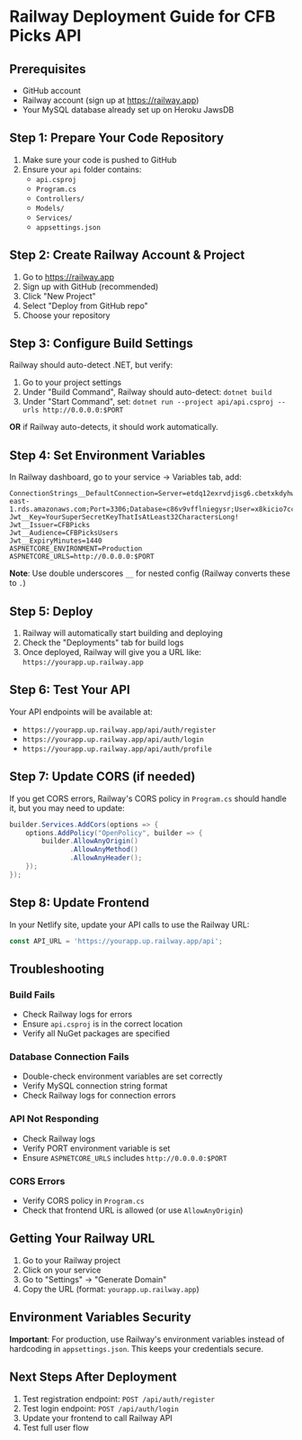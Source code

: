 # Railway Deployment Guide for CFB Picks API

## Prerequisites
- GitHub account
- Railway account (sign up at https://railway.app)
- Your MySQL database already set up on Heroku JawsDB

## Step 1: Prepare Your Code Repository

1. Make sure your code is pushed to GitHub
2. Ensure your `api` folder contains:
   - `api.csproj`
   - `Program.cs`
   - `Controllers/`
   - `Models/`
   - `Services/`
   - `appsettings.json`

## Step 2: Create Railway Account & Project

1. Go to https://railway.app
2. Sign up with GitHub (recommended)
3. Click "New Project"
4. Select "Deploy from GitHub repo"
5. Choose your repository

## Step 3: Configure Build Settings

Railway should auto-detect .NET, but verify:

1. Go to your project settings
2. Under "Build Command", Railway should auto-detect: `dotnet build`
3. Under "Start Command", set: `dotnet run --project api/api.csproj --urls http://0.0.0.0:$PORT`

**OR** if Railway auto-detects, it should work automatically.

## Step 4: Set Environment Variables

In Railway dashboard, go to your service → Variables tab, add:

```
ConnectionStrings__DefaultConnection=Server=etdq12exrvdjisg6.cbetxkdyhwsb.us-east-1.rds.amazonaws.com;Port=3306;Database=c86v9vfflniegysr;User=x8kicio7cckzkrin;Password=jv3nfhqf64jj44m4;
Jwt__Key=YourSuperSecretKeyThatIsAtLeast32CharactersLong!
Jwt__Issuer=CFBPicks
Jwt__Audience=CFBPicksUsers
Jwt__ExpiryMinutes=1440
ASPNETCORE_ENVIRONMENT=Production
ASPNETCORE_URLS=http://0.0.0.0:$PORT
```

**Note**: Use double underscores `__` for nested config (Railway converts these to `.`)

## Step 5: Deploy

1. Railway will automatically start building and deploying
2. Check the "Deployments" tab for build logs
3. Once deployed, Railway will give you a URL like: `https://yourapp.up.railway.app`

## Step 6: Test Your API

Your API endpoints will be available at:
- `https://yourapp.up.railway.app/api/auth/register`
- `https://yourapp.up.railway.app/api/auth/login`
- `https://yourapp.up.railway.app/api/auth/profile`

## Step 7: Update CORS (if needed)

If you get CORS errors, Railway's CORS policy in `Program.cs` should handle it, but you may need to update:

```csharp
builder.Services.AddCors(options => { 
    options.AddPolicy("OpenPolicy", builder => { 
        builder.AllowAnyOrigin()
               .AllowAnyMethod()
               .AllowAnyHeader(); 
    }); 
});
```

## Step 8: Update Frontend

In your Netlify site, update your API calls to use the Railway URL:

```javascript
const API_URL = 'https://yourapp.up.railway.app/api';
```

## Troubleshooting

### Build Fails
- Check Railway logs for errors
- Ensure `api.csproj` is in the correct location
- Verify all NuGet packages are specified

### Database Connection Fails
- Double-check environment variables are set correctly
- Verify MySQL connection string format
- Check Railway logs for connection errors

### API Not Responding
- Check Railway logs
- Verify PORT environment variable is set
- Ensure `ASPNETCORE_URLS` includes `http://0.0.0.0:$PORT`

### CORS Errors
- Verify CORS policy in `Program.cs`
- Check that frontend URL is allowed (or use `AllowAnyOrigin`)

## Getting Your Railway URL

1. Go to your Railway project
2. Click on your service
3. Go to "Settings" → "Generate Domain"
4. Copy the URL (format: `yourapp.up.railway.app`)

## Environment Variables Security

**Important**: For production, use Railway's environment variables instead of hardcoding in `appsettings.json`. This keeps your credentials secure.

## Next Steps After Deployment

1. Test registration endpoint: `POST /api/auth/register`
2. Test login endpoint: `POST /api/auth/login`
3. Update your frontend to call Railway API
4. Test full user flow

